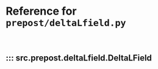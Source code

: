 # Reference for `prepost/deltaLfield.py`

<br>

## ::: src.prepost.deltaLfield.DeltaLField

<br><br>
